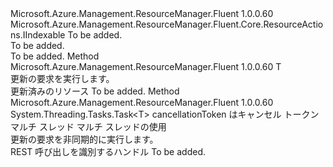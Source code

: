 <Type Name="IAppliable&lt;T&gt;" FullName="Microsoft.Azure.Management.ResourceManager.Fluent.Core.ResourceActions.IAppliable&lt;T&gt;">
  <TypeSignature Language="C#" Value="public interface IAppliable&lt;T&gt; : Microsoft.Azure.Management.ResourceManager.Fluent.Core.ResourceActions.IIndexable" />
  <TypeSignature Language="ILAsm" Value=".class public interface auto ansi abstract IAppliable`1&lt;T&gt; implements class Microsoft.Azure.Management.ResourceManager.Fluent.Core.ResourceActions.IIndexable" />
  <TypeSignature Language="DocId" Value="T:Microsoft.Azure.Management.ResourceManager.Fluent.Core.ResourceActions.IAppliable`1" />
  <TypeSignature Language="VB.NET" Value="Public Interface IAppliable(Of T)&#xA;Implements IIndexable" />
  <TypeSignature Language="F#" Value="type IAppliable&lt;'T&gt; = interface&#xA;    interface IIndexable" />
  <AssemblyInfo>
    <AssemblyName>Microsoft.Azure.Management.ResourceManager.Fluent</AssemblyName>
    <AssemblyVersion>1.0.0.60</AssemblyVersion>
  </AssemblyInfo>
  <TypeParameters>
    <TypeParameter Name="T" />
  </TypeParameters>
  <Interfaces>
    <Interface>
      <InterfaceName>Microsoft.Azure.Management.ResourceManager.Fluent.Core.ResourceActions.IIndexable</InterfaceName>
    </Interface>
  </Interfaces>
  <Docs>
    <typeparam name="T">To be added.</typeparam>
    <summary>To be added.</summary>
    <remarks>To be added.</remarks>
  </Docs>
  <Members>
    <Member MemberName="Apply">
      <MemberSignature Language="C#" Value="public T Apply ();" />
      <MemberSignature Language="ILAsm" Value=".method public hidebysig newslot virtual instance !T Apply() cil managed" />
      <MemberSignature Language="DocId" Value="M:Microsoft.Azure.Management.ResourceManager.Fluent.Core.ResourceActions.IAppliable`1.Apply" />
      <MemberSignature Language="VB.NET" Value="Public Function Apply () As T" />
      <MemberSignature Language="F#" Value="abstract member Apply : unit -&gt; 'T" Usage="iAppliable.Apply " />
      <MemberType>Method</MemberType>
      <AssemblyInfo>
        <AssemblyName>Microsoft.Azure.Management.ResourceManager.Fluent</AssemblyName>
        <AssemblyVersion>1.0.0.60</AssemblyVersion>
      </AssemblyInfo>
      <ReturnValue>
        <ReturnType>T</ReturnType>
      </ReturnValue>
      <Parameters />
      <Docs>
        <summary>
            更新の要求を実行します。
            </summary>
        <returns>更新済みのリソース</returns>
        <remarks>To be added.</remarks>
      </Docs>
    </Member>
    <Member MemberName="ApplyAsync">
      <MemberSignature Language="C#" Value="public System.Threading.Tasks.Task&lt;T&gt; ApplyAsync (System.Threading.CancellationToken cancellationToken = null, bool multiThreaded = true);" />
      <MemberSignature Language="ILAsm" Value=".method public hidebysig newslot virtual instance class System.Threading.Tasks.Task`1&lt;!T&gt; ApplyAsync(valuetype System.Threading.CancellationToken cancellationToken, bool multiThreaded) cil managed" />
      <MemberSignature Language="DocId" Value="M:Microsoft.Azure.Management.ResourceManager.Fluent.Core.ResourceActions.IAppliable`1.ApplyAsync(System.Threading.CancellationToken,System.Boolean)" />
      <MemberSignature Language="F#" Value="abstract member ApplyAsync : System.Threading.CancellationToken * bool -&gt; System.Threading.Tasks.Task&lt;'T&gt;" Usage="iAppliable.ApplyAsync (cancellationToken, multiThreaded)" />
      <MemberType>Method</MemberType>
      <AssemblyInfo>
        <AssemblyName>Microsoft.Azure.Management.ResourceManager.Fluent</AssemblyName>
        <AssemblyVersion>1.0.0.60</AssemblyVersion>
      </AssemblyInfo>
      <ReturnValue>
        <ReturnType>System.Threading.Tasks.Task&lt;T&gt;</ReturnType>
      </ReturnValue>
      <Parameters>
        <Parameter Name="cancellationToken" Type="System.Threading.CancellationToken" />
        <Parameter Name="multiThreaded" Type="System.Boolean" />
      </Parameters>
      <Docs>
        <param name="cancellationToken">cancellationToken はキャンセル トークン</param>
        <param name="multiThreaded">マルチ スレッド マルチ スレッドの使用</param>
        <summary>
            更新の要求を非同期的に実行します。
            </summary>
        <returns>REST 呼び出しを識別するハンドル</returns>
        <remarks>To be added.</remarks>
      </Docs>
    </Member>
  </Members>
</Type>